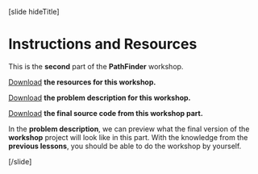 [slide hideTitle]

# Instructions and Resources

This is the **second** part of the **PathFinder** workshop.

[Download](https://videos.softuni.org/resources/java/Java-Spring-Fundamentals/Java-Spring-Fundamentals-Workshop-2-Resources.zip) **the resources for this workshop.**

[Download](https://videos.softuni.org/resources/java/Java-Spring-Fundamentals/Java-Spring-Fundamentals-Workshop-Problem-2.docx) **the problem description for this workshop.**

[Download](https://videos.softuni.org/resources/java/Java-Spring-Fundamentals/Java-Spring-Fundamentals-Workshop-Project-2.zip) **the final source code from this workshop part.**

In the **problem description**, we can preview what the final version of the **workshop** project will look like in this part. With the knowledge from the **previous lessons**, you should be able to do the workshop by yourself.

[/slide]
